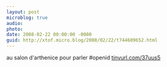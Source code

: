 ```yaml
---
layout: post
microblog: true
audio: 
photo: 
date: 2008-02-22 00:00:00 -0000
guid: http://xtof.micro.blog/2008/02/22/t744609652.html
---
```

au salon d'arthenice pour parler #openid [tinyurl.com/37uus5](http://tinyurl.com/37uus5)
